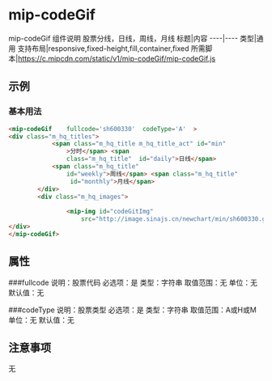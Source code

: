 # mip-codeGif

mip-codeGif 组件说明
股票分线，日线，周线，月线
标题|内容
----|----
类型|通用
支持布局|responsive,fixed-height,fill,container,fixed
所需脚本|https://c.mipcdn.com/static/v1/mip-codeGif/mip-codeGif.js

## 示例

### 基本用法
```html
<mip-codeGif    fullcode='sh600330'  codeType='A'  >
<div class="m_hq_titles">
			<span class="m_hq_title m_hq_title_act" id="min"
				>分时</span> <span
				class="m_hq_title"  id="daily">日线</span>
			<span class="m_hq_title" 
				id="weekly">周线</span> <span class="m_hq_title"
				 id="monthly">月线</span>
		</div>
		<div class="m_hq_images">
			
				<mip-img id="codeGitImg" 
					src="http://image.sinajs.cn/newchart/min/sh600330.gif"></mip-img>              	
</div>
</mip-codeGif>	
```

## 属性

###fullcode
说明：股票代码
必选项：是
类型：字符串
取值范围：无
单位：无
默认值：无

###codeType
说明：股票类型
必选项：是
类型：字符串
取值范围：A或H或M
单位：无
默认值：无



## 注意事项
无
